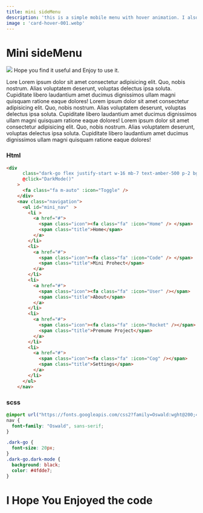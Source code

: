 ```yaml
---
title: mini sideMenu
description: 'this is a simple mobile menu with hover animation. I also add dark mode to it so it can toggle between. I add the code below so feel free to use it.'
image : 'card-hover-001.webp'
---
```


# Mini sideMenu
<img src="/component/card-hover-001.webp"/>
Hope you find it useful and Enjoy to use it.
<P class="angry">Lore Lorem ipsum dolor sit amet consectetur adipisicing elit. Quo, nobis nostrum. Alias voluptatem deserunt, voluptas delectus ipsa soluta. Cupiditate libero laudantium amet ducimus dignissimos ullam magni quisquam ratione eaque dolores! Lorem ipsum dolor sit amet consectetur adipisicing elit. Quo, nobis nostrum. Alias voluptatem deserunt, voluptas delectus ipsa soluta. Cupiditate libero laudantium amet ducimus dignissimos ullam magni quisquam ratione eaque dolores! Lorem ipsum dolor sit amet consectetur adipisicing elit. Quo, nobis nostrum. Alias voluptatem deserunt, voluptas delectus ipsa soluta. Cupiditate libero laudantium amet ducimus dignissimos ullam magni quisquam ratione eaque dolores!</p>

### Html
```html
<div
      class="dark-go flex justify-start w-16 mb-7 text-amber-500 p-2 bg-white rounded-full"
      @click="DarkMode()"
    >
      <fa class="fa m-auto" :icon="Toggle" />
    </div>
    <nav class="navigation">
      <ul id="mini_nav"  >
        <li >
          <a href="#">
            <span class="icon"><fa class="fa" :icon="Home" /> </span>
            <span class="title">Home</span>
          </a>
        </li>
        <li>
          <a href="#">
            <span class="icon"><fa class="fa" :icon="Code" /> </span>
            <span class="title">Mini Prohect</span>
          </a>
        </li>
        <li>
          <a href="#">
            <span class="icon"><fa class="fa" :icon="User" /></span>
            <span class="title">About</span>
          </a>
        </li>
        <li>
          <a href="#">
            <span class="icon"><fa class="fa" :icon="Rocket" /></span>
            <span class="title">Premume Project</span>
          </a>
        </li>
        <li>
          <a href="#">
            <span class="icon"><fa class="fa" :icon="Cog" /></span>
            <span class="title">Settings</span>
          </a>
        </li>
      </ul>
    </nav>
```

### scss
``` scss
@import url("https://fonts.googleapis.com/css2?family=Oswald:wght@200;400;600;700&display=swap");
nav {
  font-family: "Oswald", sans-serif;
}

.dark-go {
  font-size: 20px;
}
.dark-go.dark-mode {
  background: black;
  color: #4fdde7;
}
```


# I Hope You Enjoyed the code 
